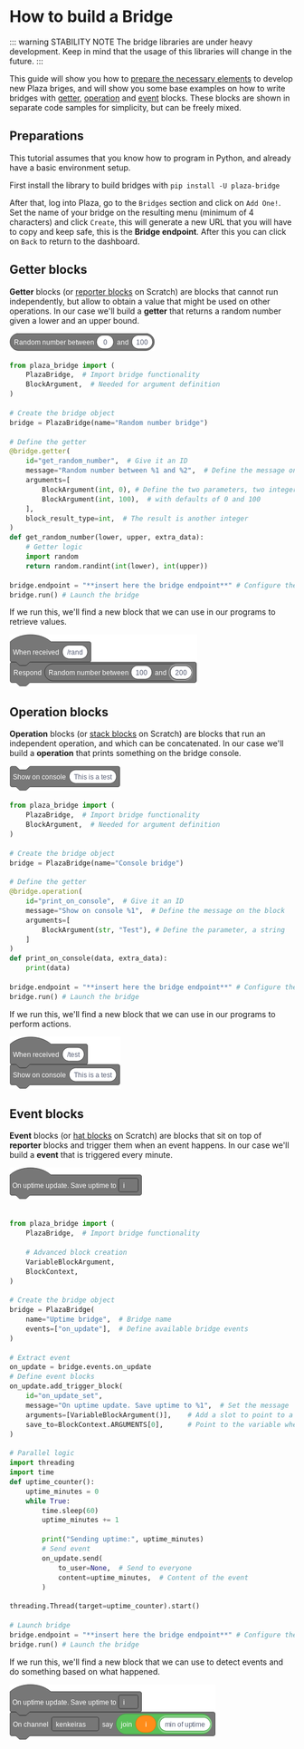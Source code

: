 # How to build a Bridge

::: warning STABILITY NOTE
The bridge libraries are under heavy development.
Keep in mind that the usage of this libraries will change in the future.
:::

This guide will show you how to [prepare the necessary elements](#preparations) to develop new Plaza briges, 
and will show you some base examples on how to write bridges with [getter](#getter-operations), 
[operation](#operation-blocks) and [event](#event-blocks) blocks.
These blocks are shown in separate code samples for simplicity, but can be freely mixed.



## Preparations

This tutorial assumes that you know how to program in Python, and already have a basic environment setup.

First install the library to build bridges with `pip install -U plaza-bridge`

After that, log into Plaza, go to the `Bridges` section and click on `Add One!`.
Set the name of your bridge on the resulting menu (minimum of 4 characters) and click `Create`, this will
generate a new URL that you will have to copy and keep safe, this is the **Bridge endpoint**. After this you can
click on `Back` to return to the dashboard.


## Getter blocks

**Getter** blocks (or [reporter blocks](https://en.scratch-wiki.info/wiki/Reporter_Block) on Scratch) 
are blocks that cannot run independently, but allow to obtain a value that might be used on other operations.
In our case we'll build a **getter** that returns a random number given a lower and an upper bound.

![](./random-number-block.png)

```python
from plaza_bridge import (
    PlazaBridge,  # Import bridge functionality
    BlockArgument,  # Needed for argument definition
)

# Create the bridge object
bridge = PlazaBridge(name="Random number bridge")

# Define the getter
@bridge.getter(
    id="get_random_number",  # Give it an ID
    message="Random number between %1 and %2",  # Define the message on the block
    arguments=[
        BlockArgument(int, 0), # Define the two parameters, two integers
        BlockArgument(int, 100),  # with defaults of 0 and 100
    ],
    block_result_type=int,  # The result is another integer
)
def get_random_number(lower, upper, extra_data):
    # Getter logic
    import random
    return random.randint(int(lower), int(upper))

bridge.endpoint = "**insert here the bridge endpoint**" # Configure the bridge endpoint
bridge.run() # Launch the bridge
```

If we run this, we'll find a new block that we can use in our programs to retrieve values.

![](./random-number-program.png)


## Operation blocks

**Operation** blocks (or [stack blocks](https://en.scratch-wiki.info/wiki/Stack_Block) on Scratch) 
are blocks that run an independent operation, and which can be concatenated.
In our case we'll build a **operation** that prints something on the bridge console.

![](./log-to-console-block.png)

```python
from plaza_bridge import (
    PlazaBridge,  # Import bridge functionality
    BlockArgument,  # Needed for argument definition
)

# Create the bridge object
bridge = PlazaBridge(name="Console bridge")

# Define the getter
@bridge.operation(
    id="print_on_console",  # Give it an ID
    message="Show on console %1",  # Define the message on the block
    arguments=[
        BlockArgument(str, "Test"), # Define the parameter, a string
    ]
)
def print_on_console(data, extra_data):
    print(data)

bridge.endpoint = "**insert here the bridge endpoint**" # Configure the bridge endpoint
bridge.run() # Launch the bridge
```

If we run this, we'll find a new block that we can use in our programs to perform actions.

![](./log-to-console-program.png)


## Event blocks

**Event** blocks (or [hat blocks](https://en.scratch-wiki.info/wiki/Hat_Block) on Scratch) 
are blocks that sit on top of **reporter** blocks and trigger them when an event happens.
In our case we'll build a **event** that is triggered every minute.

![](./send-uptime-event-block.png)

```python

from plaza_bridge import (
    PlazaBridge,  # Import bridge functionality

    # Advanced block creation
    VariableBlockArgument,
    BlockContext,
)

# Create the bridge object
bridge = PlazaBridge(
    name="Uptime bridge",  # Bridge name
    events=["on_update"],  # Define available bridge events
)

# Extract event
on_update = bridge.events.on_update
# Define event blocks
on_update.add_trigger_block(
    id="on_update_set",
    message="On uptime update. Save uptime to %1",  # Set the message
    arguments=[VariableBlockArgument()],    # Add a slot to point to a variable
    save_to=BlockContext.ARGUMENTS[0],      # Point to the variable where is saved
)

# Parallel logic
import threading
import time
def uptime_counter():
    uptime_minutes = 0
    while True:
        time.sleep(60)
        uptime_minutes += 1

        print("Sending uptime:", uptime_minutes)
        # Send event
        on_update.send(
            to_user=None,  # Send to everyone
            content=uptime_minutes,  # Content of the event
        )

threading.Thread(target=uptime_counter).start()

# Launch bridge
bridge.endpoint = "**insert here the bridge endpoint**" # Configure the bridge endpoint
bridge.run() # Launch the bridge
```

If we run this, we'll find a new block that we can use to detect events and do something 
based on what happened.

![](./send-uptime-event-program.png)
